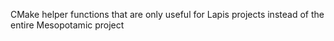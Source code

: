 CMake helper functions that are only useful for Lapis projects instead of the entire Mesopotamic project